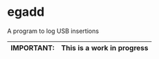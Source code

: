 # egadd
A program to log USB insertions



| IMPORTANT:    | This is a work in progress |
| ------------- |:-------------:|
